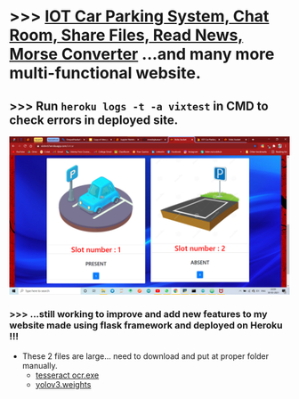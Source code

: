 # >>> [IOT Car Parking System, Chat Room, Share Files, Read News, Morse Converter](https://vixtest.herokuapp.com/iotcar) ...and many more multi-functional website.

## >>> Run `heroku logs -t -a vixtest` in CMD to check errors in deployed site.

[![image](screenshot.png)](https://vixtest.herokuapp.com/iotcar)

### >>> ...still working to improve and add new features to my website made using flask framework and deployed on Heroku !!!

- These 2 files are large... need to download and put at proper folder manually.
  - [tesseract ocr.exe](https://digi.bib.uni-mannheim.de/tesseract/tesseract-ocr-w64-setup-v4.1.0-bibtag19.exe)
  - [yolov3.weights](https://pjreddie.com/media/files/yolov3.weights)
